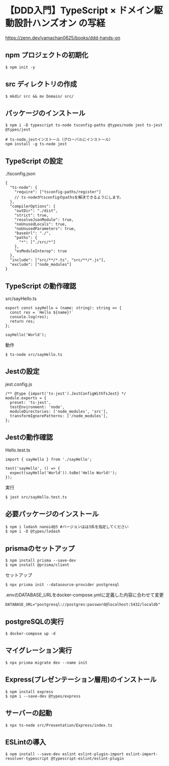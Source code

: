 # 【DDD入門】TypeScript × ドメイン駆動設計ハンズオン の写経
https://zenn.dev/yamachan0625/books/ddd-hands-on

## npm プロジェクトの初期化
```
$ npm init -y
```

## src ディレクトリの作成
```
$ mkdir src && mv Domain/ src/
```

## パッケージのインストール
```
$ npm i -D typescript ts-node tsconfig-paths @types/node jest ts-jest @types/jest

# ts-node,jestインストール（グローバルにインストール）
npm install -g ts-node jest
```

## TypeScript の設定
./tsconfig.json
```
{
  "ts-node": {
    "require": ["tsconfig-paths/register"]
    // ts-nodeがtsconfigのpathsを解決できるようにします。
  },
  "compilerOptions": {
    "outDir": "./dist",
    "strict": true,
    "resolveJsonModule": true,
    "noUnusedLocals": true,
    "noUnusedParameters": true,
    "baseUrl": "./",
    "paths": {
      "*": ["./src/*"]
    },
    "esModuleInterop": true
  },
  "include": ["src/**/*.ts", "src/**/*.js"],
  "exclude": ["node_modules"]
}
```

## TypeScript の動作確認
src/sayHello.ts
```
export const sayHello = (name: string): string => {
  const res = `Hello ${name}!`
  console.log(res);
  return res;
};

sayHello('World');
```
動作
```
$ ts-node src/sayHello.ts
```

## Jestの設定
jest.config.js
```
/** @type {import('ts-jest').JestConfigWithTsJest} */
module.exports = {
  preset: 'ts-jest',
  testEnvironment: 'node',
  moduleDirectories: ['node_modules', 'src'],
  transformIgnorePatterns: ['/node_modules'],
};
```

## Jestの動作確認
Hello.test.ts
```
import { sayHello } from './sayHello';

test('sayHello', () => {
  expect(sayHello('World')).toBe('Hello World!');
});
```
実行
```
$ jest src/sayHello.test.ts
```

## 必要パッケージのインストール
```
$ npm i lodash nanoid@3 #バージョンはは3系を指定してください
$ npm i -D @types/lodash
```

## prismaのセットアップ
```
$ npm install prisma --save-dev
$ npm install @prisma/client
```
セットアップ
```
$ npx prisma init --datasource-provider postgresql
```
.envのDATABASE_URLをdocker-compose.ymlに定義した内容に合わせて変更
```
DATABASE_URL="postgresql://postgres:password@localhost:5432/localdb"
```

## postgreSQLの実行
```
$ docker-compose up -d
```

## マイグレーション実行
```
$ npx prisma migrate dev --name init
```

## Express(プレゼンテーション層用)のインストール
```
$ npm install express
$ npm i --save-dev @types/express
```
## サーバーの起動
```
$ npx ts-node src/Presentation/Express/index.ts
```

## ESLintの導入
```
$ npm install --save-dev eslint eslint-plugin-import eslint-import-resolver-typescript @typescript-eslint/eslint-plugin
```

